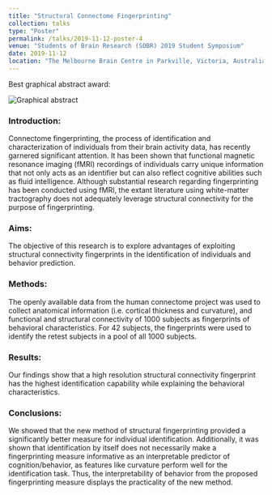 ```yaml
---
title: "Structural Connectome Fingerprinting"
collection: talks
type: "Poster"
permalink: /talks/2019-11-12-poster-4
venue: "Students of Brain Research (SOBR) 2019 Student Symposium"
date: 2019-11-12
location: "The Melbourne Brain Centre in Parkville, Victoria, Australia"
---
```


Best graphical abstract award:

![Graphical abstract](images/sobr2019.jpg)

### Introduction:

Connectome fingerprinting, the process of identification and characterization of individuals from their brain activity data, has recently garnered significant attention. It has been shown that functional magnetic resonance imaging (fMRI) recordings of individuals carry unique information that not only acts as an identifier but can also reflect cognitive abilities such as fluid intelligence. Although substantial research regarding fingerprinting has been conducted using fMRI, the extant literature using white-matter tractography does not adequately leverage structural connectivity for the purpose of fingerprinting.

### Aims:

The objective of this research is to explore advantages of exploiting structural connectivity fingerprints in the identification of individuals and behavior prediction.

### Methods:

The openly available data from the human connectome project was used to collect anatomical information (i.e. cortical thickness and curvature), and functional and structural connectivity of 1000 subjects as fingerprints of behavioral characteristics. For 42 subjects, the fingerprints were used to identify the retest subjects in a pool of all 1000 subjects.

### Results:

Our findings show that a high resolution structural connectivity fingerprint has the highest identification capability while explaining the behavioral characteristics.

### Conclusions:

We showed that the new method of structural fingerprinting provided a significantly better measure for individual identification. Additionally, it was shown that identification by itself does not necessarily make a fingerprinting measure informative as an interpretable predictor of cognition/behavior, as features like curvature perform well for the identification task. Thus, the interpretability of behavior from the proposed fingerprinting measure displays the practicality of the new method.
